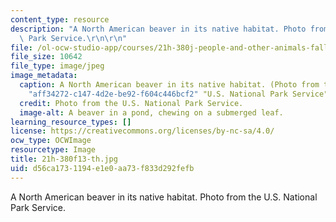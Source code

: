 ```yaml
---
content_type: resource
description: "A North American beaver in its native habitat. Photo from the U.S. National\
  \ Park Service.\r\n\r\n"
file: /ol-ocw-studio-app/courses/21h-380j-people-and-other-animals-fall-2013/d56ca1731194e1e0aa73f833d292fefb_21h-380f13-th.jpg
file_size: 10642
file_type: image/jpeg
image_metadata:
  caption: A North American beaver in its native habitat. (Photo from the {{% resource_link
    "aff34272-c147-4d2e-be92-f604c446bcf2" "U.S. National Park Service" %}}.)
  credit: Photo from the U.S. National Park Service.
  image-alt: A beaver in a pond, chewing on a submerged leaf.
learning_resource_types: []
license: https://creativecommons.org/licenses/by-nc-sa/4.0/
ocw_type: OCWImage
resourcetype: Image
title: 21h-380f13-th.jpg
uid: d56ca173-1194-e1e0-aa73-f833d292fefb
---
```

A North American beaver in its native habitat. Photo from the U.S. National Park Service.

